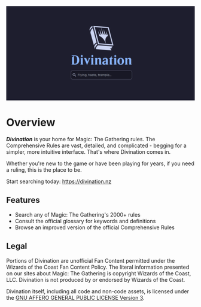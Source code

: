 <div align="center">
  <img src="./banner.png" alt="divination banner image" />
</div>

# Overview

_**Divination**_ is your home for Magic: The Gathering rules. The Comprehensive Rules are vast, detailed, and complicated - begging for a simpler, more intuitive interface. That's where Divination comes in.

Whether you're new to the game or have been playing for years, if you need a ruling, this is the place to be.

Start searching today: https://divination.nz

## Features

- Search any of Magic: The Gathering's 2000+ rules
- Consult the official glossary for keywords and definitions
- Browse an improved version of the official Comprehensive Rules

## Legal

Portions of Divination are unofficial Fan Content permitted under the Wizards of the Coast Fan Content Policy. The literal information presented on our sites about Magic: The Gathering is copyright Wizards of the Coast, LLC. Divination is not produced by or endorsed by Wizards of the Coast.

Divination itself, including all code and non-code assets, is licensed under the [GNU AFFERO GENERAL PUBLIC LICENSE Version 3](https://www.gnu.org/licenses/agpl-3.0.en.html).
